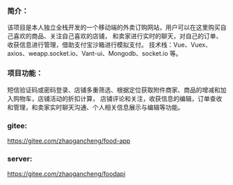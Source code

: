 ### 简介：

该项目是本人独立全栈开发的一个移动端的外卖订购网站，用户可以在这里购买自己喜欢的商品、关注自己喜欢的店铺，
和卖家进行实时的聊天，对自己的订单、收获信息进行管理，借助支付宝沙箱进行模拟支付。
技术栈：Vue、Vuex、axios、weapp.socket.io、Vant-ui、Mongodb、socket.io 等。

### 项目功能：

短信验证码或密码登录、店铺多重筛选、根据定位获取附件商家、商品的增减和加入购物车，店铺活动的折扣计算，
店铺评论和关注，收获信息的编辑，订单查收和管理，和卖家实时聊天沟通、个人相关信息展示与编辑等功能。

### gitee:

https://gitee.com/zhaogancheng/food-app

### server:

https://gitee.com/zhaogancheng/foodapi
